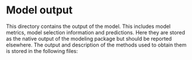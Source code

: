 # Model output

This directory contains the output of the model. This includes model metrics, model selection information and predictions. Here they are stored as the native output of the modeling package but should be reported elsewhere. The output and description of the methods used to obtain them is stored in the following files:
